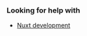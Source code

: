 ### Looking for help with


- [Nuxt development](https://github.com/devinschumacher/devinschumacher/issues/1)


